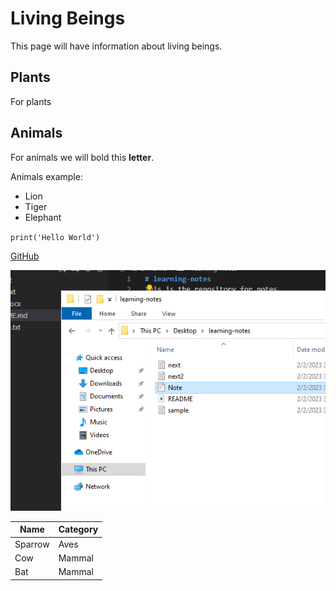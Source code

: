 # Living Beings

This page will have information about living beings.

## Plants

For plants

## Animals

For animals we will bold this **letter**.

Animals example:

- Lion
- Tiger
- Elephant

`print('Hello World')`

[GitHub](https://github.com/)

![zebra](Capture.PNG)

| Name | Category |
| ----------- | ----------- |
| Sparrow | Aves |
| Cow | Mammal |
| Bat | Mammal |
